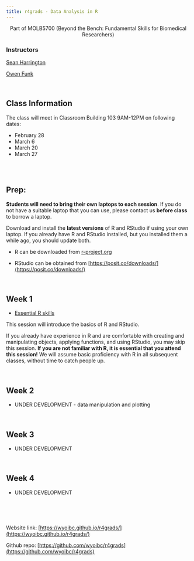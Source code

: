 ```yaml
---
title: r4grads - Data Analysis in R
---
```


<center>
Part of MOLB5700 (Beyond the Bench: Fundamental Skills for Biomedical Researchers)
</center>

### Instructors
[Sean Harrington](mailto:sharrin2@uwyo.edu)

[Owen Funk](mailto:ofunk@uwyo.edu)

<br>

## Class Information

The class will meet in Classroom Building 103  9AM-12PM on following dates:

- February 28
- March 6
- March 20
- March 27

<br>
<br>


## Prep:

**Students will need to bring their own laptops to each session**. If you do not have a suitable laptop that you can use, please contact us **before class** to borrow a laptop.

Download and install the **latest versions** of R and RStudio if using your own laptop. If you already have R and RStudio installed, but you installed them a while ago, you should update both.

- R can be downloaded from [r-project.org](https://ftp.osuosl.org/pub/cran/)

- RStudio can be obtained from [https://posit.co/downloads/](https://posit.co/downloads/)




<br>

## Week 1

- [Essential R skills](Module_1/Intro_R.html)

This session will introduce the basics of R and RStudio.

If you already have experience in R and are comfortable with creating and manipulating objects, applying functions, and using RStudio, you may skip this session. **If you are not familiar with R, it is essential that you attend this session!** We will assume basic proficiency with R in all subsequent classes, without time to catch people up.


<br>

## Week 2

- UNDER DEVELOPMENT - data manipulation and plotting

<br>

## Week 3

- UNDER DEVELOPMENT

<br>


## Week 4

- UNDER DEVELOPMENT




<br>
<br>
<br>

Website link: [https://wyoibc.github.io/r4grads/](https://wyoibc.github.io/r4grads/)

Github repo: [https://github.com/wyoibc/r4grads](https://github.com/wyoibc/r4grads)


<br><br><br><br>
<br><br><br><br>




